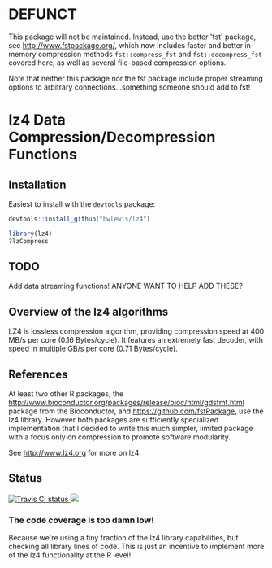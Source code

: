 # DEFUNCT

This package will not be maintained. Instead, use the better 'fst' package, see
http://www.fstpackage.org/, which now includes faster and better in-memory
compression methods `fst::compress_fst` and `fst::decompress_fst` covered here,
as well as several file-based compression options.

Note that neither this package nor the fst package include proper streaming
options to arbitrary connections...something someone should add to fst!


# lz4 Data Compression/Decompression Functions 

## Installation

Easiest to install with the `devtools` package:
```r
devtools::install_github("bwlewis/lz4")

library(lz4)
?lzCompress
```

## TODO

Add data streaming functions! ANYONE WANT TO HELP ADD THESE?

## Overview of the lz4 algorithms

LZ4 is lossless compression algorithm, providing compression speed at 400 MB/s
per core (0.16 Bytes/cycle). It features an extremely fast decoder, with speed
in multiple GB/s per core (0.71 Bytes/cycle).


## References

At least two other R packages, the
http://www.bioconductor.org/packages/release/bioc/html/gdsfmt.html package from
the Bioconductor, and https://github.com/fstPackage, use the lz4 library.
However both packages are sufficiently specialized implementation that I
decided to write this much simpler, limited package with a focus only on
compression to promote software modularity.

See http://www.lz4.org for more on lz4.


## Status
<a href="https://travis-ci.org/bwlewis/lz4">
<img src="https://travis-ci.org/bwlewis/lz4.svg?branch=master" alt="Travis CI status"></img>
</a>
<a href="https://codecov.io/gh/bwlewis/lz4/branch/master">
<img src="https://codecov.io/gh/bwlewis/lz4/branch/master/graph/badge.svg"/>
</a>

### The code coverage is too damn low!

Because we're using a tiny fraction of the lz4 library capabilities, but
checking all library lines of code. This is just an incentive to implement more
of the lz4 functionality at the R level!
